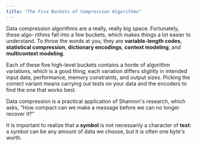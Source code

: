 ```yaml
---
title: "The Five Buckets of Compression Algorithms"
---
```


Data compression algorithms are a really, really big space.
Fortunately, these algo‐ rithms fall into a few buckets, which makes things a lot easier to understand.
To throw the words at you, they are **variable-length codes**, **statistical compression**, **dictionary encodings**,
**context modeling**, and **multicontext modeling**.

Each of these five high-level buckets contains a horde of algorithm variations, which is a good thing;
each variation differs slightly in intended input data, performance, memory constraints, and output sizes.
Picking the correct variant means carrying out tests on your data and the encoders to find the one that works best.

Data compression is a practical application of Shannon's research, which asks, “How
compact can we make a message before we can no longer recover it?”


It is important to realize that a **symbol** is not necessarily a character of **text**:
a symbol can be any amount of data we choose, but it is often one byte's worth.

